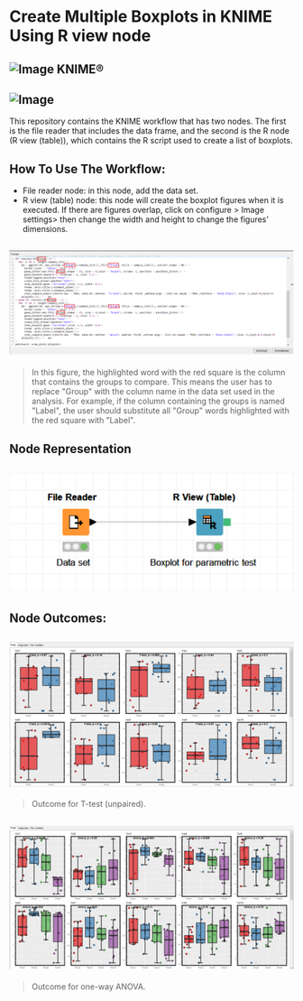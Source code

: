 # Create Multiple Boxplots in KNIME Using R view node
## ![Image](https://www.knime.com/files/knime_logo_github_40x40_4layers.png) KNIME®
## ![Image](https://www.r-project.org/Rlogo.png)

This repository contains the KNIME workflow that has two nodes. The first is the file reader that includes the data frame, and the second is the R node (R view (table)), which contains the R script used to create a list of boxplots.

## How To Use The Workflow:
- File reader node: in this node, add the data set.
- R view (table) node: this node will create the boxplot figures when it is executed. If there are figures overlap, click on configure > Image settings> then change the width and height to change the figures' dimensions.

## ![Image](https://raw.githubusercontent.com/SuadAshammari/KNIME_R.node_Boxplots/main/ImageExample/KNIME_Script_with_changes.png?token=AKG2WW2HPS7HGSNK3V7O6QDABMH3E)

>In this figure, the highlighted word with the red square is the column that contains the groups to compare. This means the user has to replace "Group" with the column name in the data set used in the analysis. For example, if the column containing the groups is named "Label", the user should substitute all "Group" words highlighted with the red square with "Label".

## Node Representation 
## ![Image](https://raw.githubusercontent.com/SuadAshammari/KNIME_R.node_Boxplots/main/ImageExample/boxplots.png?token=ASMBS7WOVLI7Q4MD4QJE4TLAAJCJW)

## Node Outcomes:
## ![Image](https://raw.githubusercontent.com/SuadAshammari/KNIME_R.node_Boxplots/main/ImageExample/Boxplot_t.test.png?token=ASMBS7RSZGM6ICOEXKIPKSDAAJCG2)
> Outcome for T-test (unpaired).

## ![Image](https://raw.githubusercontent.com/SuadAshammari/KNIME_R.node_Boxplots/main/ImageExample/Boxplot_ANOVA.png?token=ASMBS7VTFEBI4252RAGCXO3AAJCDS)
> Outcome for one-way ANOVA.
